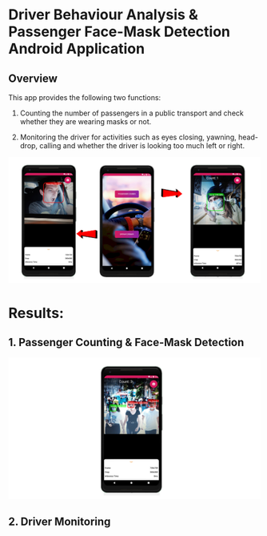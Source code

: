 # Driver Behaviour Analysis & Passenger Face-Mask Detection Android Application
## Overview

This app provides the following two functions:
 1) Counting the number of passengers in a public transport and check whether they are wearing masks or not.
 
 2) Monitoring the driver for activities such as eyes closing, yawning, head-drop, calling and whether the driver is looking too much left or right.
	
![](results/Intro.jpg)

# Results:

## 1. Passenger Counting & Face-Mask Detection

![](results/passenger.jpg)

## 2. Driver Monitoring

